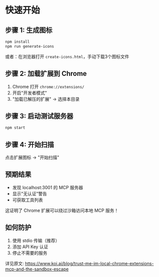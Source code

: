 # 快速开始

## 步骤 1: 生成图标
```bash
npm install
npm run generate-icons
```
或者：在浏览器打开 `create-icons.html`，手动下载3个图标文件

## 步骤 2: 加载扩展到 Chrome  
1. Chrome 打开 `chrome://extensions/`
2. 开启"开发者模式"
3. "加载已解压的扩展" → 选择本目录

## 步骤 3: 启动测试服务器
```bash
npm start
```

## 步骤 4: 开始扫描
点击扩展图标 → "开始扫描"

## 预期结果
- 发现 localhost:3001 的 MCP 服务器
- 显示"无认证"警告  
- 可获取工具列表

这证明了 Chrome 扩展可以绕过沙箱访问本地 MCP 服务！

## 如何防护
1. 使用 stdio 传输（推荐）
2. 添加 API Key 认证
3. 停止不需要的服务

详见原文: https://www.koi.ai/blog/trust-me-im-local-chrome-extensions-mcp-and-the-sandbox-escape
